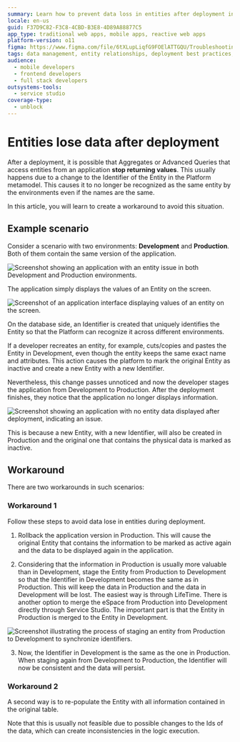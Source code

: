 ```yaml
---
summary: Learn how to prevent data loss in entities after deployment in OutSystems 11 (O11) due to changes in entity identifiers across environments.
locale: en-us
guid: F37D9C82-F3C8-4CBD-B3E8-4D89A88877C5
app_type: traditional web apps, mobile apps, reactive web apps
platform-version: o11
figma: https://www.figma.com/file/6tXLupLiqfG9FOElATTGQU/Troubleshooting?type=design&node-id=3355%3A267&mode=design&t=ij3x5ruUOocdxrEu-1
tags: data management, entity relationships, deployment best practices, platform metamodel
audience:
  - mobile developers
  - frontend developers
  - full stack developers
outsystems-tools:
  - service studio
coverage-type:
  - unblock
---
```


# Entities lose data after deployment

After a deployment, it is possible that Aggregates or Advanced Queries that access entities from an application **stop returning values**.
This usually happens due to a change to the Identifier of the Entity in the Platform metamodel. This causes it to no longer be recognized as the same entity by the environments even if the names are the same.

In this article, you will learn to create a workaround to avoid this situation. 

## Example scenario

Consider a scenario with two environments: **Development** and **Production**. Both of them contain the same version of the application.

![Screenshot showing an application with an entity issue in both Development and Production environments.](images/application-entitiy-issue-ss.png "Application Entity Issue in Development and Production Environments")

The application simply displays the values of an Entity on the screen.

![Screenshot of an application interface displaying values of an entity on the screen.](images/application-entity-issue3-ss.png "Application Displaying Entity Values")

On the database side, an Identifier is created that uniquely identifies the Entity so that the Platform can recognize it across different environments.  

If  a developer recreates an entity, for example, cuts/copies and pastes the Entity in Development, even though the entity keeps the same exact name and attributes. This action causes the platform to mark the original Entity as inactive and create a new Entity with a new Identifier.

Nevertheless, this change passes unnoticed and now the developer stages the application from Development to Production. After the deployment finishes, they notice that the application no longer displays information.

![Screenshot showing an application with no entity data displayed after deployment, indicating an issue.](images/application-entity-issue2-ss.png "Application with No Entity Data Displayed After Deployment")


This is because a new Entity, with a new Identifier, will also be created in Production and the original one that contains the physical data is marked as inactive. 

## Workaround 

There are two workarounds in such scenarios:

### Workaround 1

Follow these steps to avoid data lose in entities during deployment. 

1. Rollback the application version in Production. This will cause the original Entity that contains the information to be marked as active again and the data to be displayed again in the application.

2. Considering that the information in Production is usually more valuable than in Development, stage the Entity from Production to Development so that the Identifier in Development becomes the same as in Production. This will keep the data in Production and the data in Development will be lost. 
The easiest way is through LifeTime. There is another option to merge the eSpace from Production into Development directly through Service Studio. The important part is that the Entity in Production is merged to the Entity in Development.

![Screenshot illustrating the process of staging an entity from Production to Development to synchronize identifiers.](images/application-entity-issue4-ss.png "Staging Entity from Production to Development")


3. Now, the Identifier in Development is the same as the one in Production. When staging again from Development to Production, the Identifier will now be consistent and the data will persist. 

### Workaround 2

A second way is to re-populate the Entity with all information contained in the original table. 

Note that this is usually not feasible due to possible changes to the Ids of the data, which can create inconsistencies in the logic execution.
